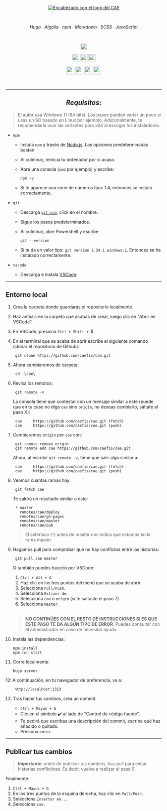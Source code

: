 <p align="center">
        <a href="https://caefis.netlify.app">
                <img src="https://i.imgur.com/KFhCdMt.png" alt="Encabezado con el logo del CAE">
        </a>
</p>
<br>
<p align="center">
        <em>
                Hugo
                · Algolia
                · npm
                · Markdown
                · SCSS
                · JavaScript
        </em>
</p><br>
<p align="center">
        <a href="https://app.netlify.com/sites/caefis/deploys">
                <img height="20" src="https://api.netlify.com/api/v1/badges/abc167f5-8dee-48db-a7da-3c97c18849be/deploy-status" alt="Netlify">
        </a>
</p>
<p align="center">
  <a href="https://www.facebook.com/caefisica">
    <img height="23" alt="Logotipo de Facebook" src="https://img.shields.io/badge/Facebook-1877F2?colorA=2c2837&colorB=c9cbff&style=for-the-badge&logo=facebook&logoColor=white"></a>
  <a href="https://twitter.com/caefisica">
    <img height="23" alt="Logotipo de Twitter" src="https://img.shields.io/badge/Twitter-1DA1F2?colorA=2c2837&colorB=c9cbff&style=for-the-badge&logo=twitter&logoColor=white"></a>
  <a href="https://instagram.com/caefisica">
    <img height="23" alt="Logotipo de Instagram" src="https://img.shields.io/badge/Instagram-E4405F?colorA=2c2837&colorB=c9cbff&style=for-the-badge&logo=instagram&logoColor=white"></a>
</p>
<p align="center">
  <img height="25" src="https://img.shields.io/badge/Author-CAE-blue.svg?colorA=2c2837&colorB=c9cbff&style=for-the-badge">
  <img height="25" src="https://img.shields.io/badge/License-MIT-green.svg?colorA=2c2837&colorB=c9cbff&style=for-the-badge">
  <img height="25" src="https://img.shields.io/github/repo-size/caefis/cae?colorA=2c2837&colorB=c9cbff&style=for-the-badge&label=Repo%20Size">
  <img height="25" src="https://img.shields.io/github/last-commit/caefis/cae?colorA=2c2837&colorB=c9cbff&style=for-the-badge&label=Last%20Commit"/>
</p><br>

---

<h2 align="center"><em>Requisitos:</em></h3> 

> El autor usa Windows 11 (64 bits). Los pasos pueden variar un poco si usas un SO basado en Linux por ejemplo. Adicionalmente, te recomendaría usar las variantes para x64 al escoger los instaladores.

* `npm`
  * Instala `npm` a través de [Node.js](https://nodejs.org/es/download/). Las opciones predeterminadas bastan. 
  * Al culminar, reinicia tu ordenador por si acaso.
  * Abre una consola (`cmd` por ejemplo) y escribe:

        npm -v
  * Si te aparece una serie de números tipo: 1.4, entonces se instaló correctamente.

* `git`
  * Descarga [`git-scm`](https://git-scm.com/downloads), click en el nombre.
  * Sigue los pasos predeterminados.
  * Al culminar, abre Powershell y escribe: 

        git --version
  * Si te da un valor tipo: `git version 2.34.1.windows.1`. Entonces se ha instalado correctamente.
* `vscode`
  * Descarga e instala [VSCode](https://code.visualstudio.com/download).

---
## Entorno local

1. Crea la carpeta donde guardarás el repositorio localmente.
2. Haz anticlic en la carpeta que acabas de crear, luego clic en "Abrir en VSCode".
3. En VSCode, presiona `Ctrl + Shift + Ñ`
4. En el terminal que se acaba de abrir escribe el siguiente comando (clonar el repositorio de Github):

        git clone https://github.com/caefis/cae.git

5. Ahora cambiaremos de carpeta:
        
        cd .\cae\

6. Revisa los remotos:

        git remote -v
  
    La consola tiene que contestar con un mensaje similar a este (puede que en tu caso no diga `cae` sino `origin`, no deseas cambiarlo, sáltate al paso X):

        cae     https://github.com/caefis/cae.git (fetch)
        cae     https://github.com/caefis/cae.git (push)

7. Cambiaremos `origin` por `cae` con:

        git remote remove origin
        git remote add cae https://github.com/caefis/cae.git

    Ahora, al escribir `git remote -v`, tiene que salir algo similar a:

        cae     https://github.com/caefis/cae.git (fetch)
        cae     https://github.com/caefis/cae.git (push)

8. Veamos cuantas ramas hay:

        git fetch cae

   Te saldrá un resultado similar a este:

        * master
          remotes/cae/deploy
          remotes/cae/gh-pages
          remotes/cae/master
          remotes/cae/pub

    > El asterisco (`*`) antes de master nos indica que estamos en la rama master.

9. Hagamos pull para comprobar que no hay conflictos entre las historias:

        git pull cae master

    O también puedes hacerlo por VSCode:
      
      1. `Ctrl + Alt + G`
      2. Haz clic en los tres puntos del menú que se acaba de abrir.
      3. Selecciona `Pull/Push`.
      4. Selecciona `Extraer de`.
      5. Selecciona `cae` o `origin` (si te saltaste el paso 7).
      6. Selecciona `master`.

      </br>
  
    > **NO CONTINÚES CON EL RESTO DE INSTRUCCIONES SI ES QUE ESTE PASO TE DA ALGÚN TIPO DE ERROR**. Puedes consultar con el administrador en caso de necesitar ayuda.

10. Instala las dependencias:

        npm install
        npm run start

11. Corre localmente: 

        hugo server

12: A continuación, en tu navegador de preferencia, ve a:
        
        http://localhost:1313

13. Tras hacer tus cambios, crea un commit.

    * `Ctrl + Mayus + G`
    * Clic en el símbolo ✔️ al lado de "Control de código fuente".
    * Te pedirá que escribas una descripción del commit, escribe qué haz añadido o quitado.
    * Presiona `enter`.
---

## Publicar tus cambios

> **Importante**: antes de publicar tus cambios, haz pull para evitar historias conflictivas. Es decir, vuelve a realizar el paso 9.

Finalmente:

1. `Ctrl + Mayus + G`
2. En los tres puntos de la esquina derecha, haz clic en `Pull/Push`. 
3. Selecciona `Insertar en...`
4. Selecciona `cae`.
